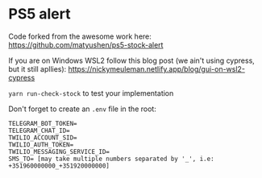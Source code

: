 # PS5 alert

Code forked from the awesome work here: https://github.com/matyushen/ps5-stock-alert

If you are on Windows WSL2 follow this blog post (we ain't using cypress, but it still apllies): https://nickymeuleman.netlify.app/blog/gui-on-wsl2-cypress

```yarn run-check-stock``` to test your implementation

Don't forget to create an `.env` file in the root:

```dotenv
TELEGRAM_BOT_TOKEN=
TELEGRAM_CHAT_ID=
TWILIO_ACCOUNT_SID=
TWILIO_AUTH_TOKEN=
TWILIO_MESSAGING_SERVICE_ID=
SMS_TO= [may take multiple numbers separated by '_', i.e: +351960000000_+351920000000]
```
